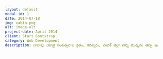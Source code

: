 ```yaml
---
layout: default
modal-id: 1
date: 2014-07-18
img: cabin.png
alt: image-alt
project-date: April 2014
client: Start Bootstrap
category: Web Development
description: దాదాపు యాబై సంవత్సరాల క్రితం, కన్నూరు, మెదక్ జిల్లా.చిన్న మొక్కను తెచ్చి ఇంటిముందున్న వాకిలిలో, ఆరోజు తమ సామాన్య శాస్త్రం సార్ చెప్పిన మొక్క విలువ పాటం గుర్తు తెచ్చుకుంటూ, చిన్న గుంత తీసి నాటుతున్నాడు స్వామి. “అది మన భుమిల ఏనుకోదురా స్వామి..”, మనుమడి ప్రయత్నాని జాలిగా ఆపే ప్రయత్నం చేసాడు తాత రామస్వామి. అటు వైపుగా వెళ్తున్న ఆ గ్రామ సర్పంచ్ శంకరయ్య ఇది గమనించి, “పోనీలే తాత, మనమడు ముచ్చట పడుతున్నాడు కదా, చేయనియ్యరాదే” అన్నాడు. స్వామి, రోజు స్కూలుకి వెళ్లేముందు ఆ మొక్కకి నీళ్ళు పోసే వాడు, ఆ సంవత్సరం ఆ ఊరిలో వర్షాలు బాగానే పడ్డాయి. ఆ మొక్క బతికింది. స్వామి ఆ మొక్కని ఎంతో ప్రేమగా చూసుకొనేవాడు. కొన్ని సంవత్సరాల తరువాత, అది మంచి చెట్టుగా అయి, అందరికీ చల్లని గాలి, నీడ ఇవ్వడం మొదలయింది. చిత్రం ఎమిటిటంటే అంత పెద్ద ఊరిలో నీడనిచ్చె చెట్టు అది వొక్కటే! స్వామి లాగా ఆ చెట్టు పెద్దదయింది.2002, జూన్ నెల.ఊరిలో అందరికి ఇష్టమయిన స్వామిని, ఆ సంవత్సరం జరిగిన గ్రామ సర్పంచ్ ఎన్నికలో ఆ ఊరి ప్రజలంతా ఏకగ్రీవంగా ఎన్నుకున్నారు. పోటీ పడడానికి వ్యక్తులు లేక కాదు, స్వామి మీద పోటీపడడానికి ఎవ్వరికి ఇష్టం లేక. స్వామి అంటే అంత ఇష్టం ఆ ఊరి ప్రజలకు. డబ్బున్నోడని కాదు, మంచి మనసున్నోడని..ప్రమాణ స్వీకారం రోజు ప్రొద్దున్నే తాత కాళ్ళకి మొక్కి, గ్రామ పంచాయితి కి వెళ్ళాడు. స్వామి కి ఆ రోజు కొంచెం కొత్తగా వుంది. అన్ని రోజులు చుసిన జనమే కానీ, మనసులో ఎదో తెలియని వెలితి. నను కన్న నా ఊరి ఋణం తీర్చుకునే రోజు వచ్చిందని మనసులో అనుకున్నాడు. ఆ గ్రామ పంచాయితీ ఆఫీసులో గోడ మీద అంతకుముందు పనిచేసిన ఆ ఊరి సర్పంచుల ఫోటోలు వున్నాయి. శంకరయ్య ఫోటో చూడగానే తను చిన్నపుడు నాటిన మొక్క జ్ఞాపకం వొక్కసారిగా మదిలో మెదిలింది. ఆ రోజు ఆ సర్పంచ్ అంత చిన్న ప్రోత్సాహం ఇచ్చివుండకపోయివుంటే ఈ రోజు, ఆ ఊరిలో ఉన్నోక్కచెట్టు కూడా ఉండేదికాదు కదా అని అనిపించింది. స్వామికి ఒక చిన్న ఆలోచన వచ్చింది.ఆ రోజు నుండి కన్నూరు లో ఎవరి పుట్టినరోజు అయినా ప్రోదున్నే వారి ఇంటికి వెళ్ళేవాడు, ఆ బాబు, పాప చేతికి ఒక మొక్కఇచ్చి ఆ గ్రామంలో ఎక్కోడోచోట ఆ మొక్కని నాటించెవాడు. దానిని ఎలాగయినా కాపాడే భాధ్యత వారికి ఇచ్చేవాడు. మెల్లమెల్లిగా ఆ ఊరిలో స్పష్టంగా ఒక మార్పు కనబడింది. ఆ ఉర్లో వుండే మొక్కలమీద ఆఊరి ప్రజలకి ఒక తెలియని అనుబంధం ఏర్పండింది. దాదాపు పది సంవత్సరాలలో ఆ ఊరి ముఖచిత్రమే మారిపోయింది. ఆ గ్రామస్తులలో మంచి ఐకమత్యం వచ్చింది. ఏ ఊరిలో పడనన్ని వర్షాలు ఆ ఊరిలో పడేవి. ఆ గ్రామ ప్రజలకి చెరువునిండా నీళ్ళు, చేతినిండా పని, కడుపునిండా తిండి దొరికింది. ఒక్కసారిగా కన్నూరు పేరు అంతటా చెప్పోకోసాగారు, ఒక్కోసారి విదేశాలనుండి పరిశీలనాబృందాలు కూడా వచ్చి ఊరి అభివృద్ది గురించి అడిగి తెలుసుకొనేవారు.2016 జూలై నెల.రయ్.. రయ్ మంటూ ముఖ్యమంత్రి కాన్వాయ్ అక్కడికి వచ్చి ఆగింది. అన్ని ఛానల్లో కన్నూరుని చూపిస్తున్నారు, కారు దిగి, గ్రామసభలో ముఖ్యమంత్రి గారు ముందుగా స్వామిని మాట్లాడమన్నారు. అన్ని ఛానల్లో ప్రత్యక్ష ప్రసారం చేస్తున్నారు. అదే ఉర్లో ఉన్న స్వామి తాత, సభ వరకు రాలేక కన్నీళ్ళతో మనుమడి మాటలు టీవిలో చూడసాగాడు. “చెట్లు ఎదగాలంటే చక్కని సారవంతమయిన నెల కావాలనుకుంటాం మనమంతా, కానీ అన్నిటికన్నా గట్టి నెల ఏది తెలుసా? మన రాతి నేలలు కాదు, చెట్లు పెట్టాలని లేని, మన మనసు.. నేలలే” అని ముగించాడు స్వామి. ముఖ్యమంత్రి గారు స్వామిని ఒక్కసారిగట్టిగా ఆలింగనం చేసుకున్నాడు. స్వామి కళ్ళు చెమ్మ గిల్లి, ఒక్కసారి తాత, దాదాపు యాబై సంవత్సరాల క్రితం సర్పంచ్ శంకరయ్య కళ్ళలో గిర్రున తిరిగారు. ఆ తరువాత ముఖ్యమంత్రి గారు కన్నూరులో మొక్కని నాటి, రాష్త్రంలో హరితహారం అనే కార్యక్రమాన్ని ప్రారంభించారు.

---
```

